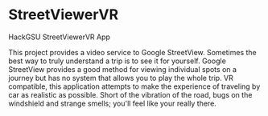 # StreetViewerVR
HackGSU StreetViewerVR App

This project provides a video service to Google StreetView. Sometimes the best way to truly understand a trip is to see it for yourself.
Google StreetView provides a good method for viewing individual spots on a journey but has no system that allows you to play the whole trip.
VR compatible, this application attempts to make the experience of traveling by car as realistic as possible. Short of the vibration of the
road, bugs on the windshield and strange smells; you'll feel like your really there.
